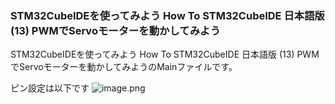 ### STM32CubeIDEを使ってみよう How To STM32CubeIDE 日本語版 (13) PWMでServoモーターを動かしてみよう
STM32CubeIDEを使ってみよう How To STM32CubeIDE 日本語版 (13) PWMでServoモーターを動かしてみようのMainファイルです。

ピン設定は以下です
![image.png](https://qiita-image-store.s3.ap-northeast-1.amazonaws.com/0/285344/7c28c893-15eb-504e-48a7-c7b15c8f2b20.png)
